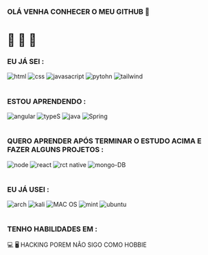 ### OLÁ VENHA CONHECER O MEU GITHUB 🦾


# 👀 👀 👀

### EU JÁ SEI :
![html](https://img.shields.io/badge/HTML5-E34F26?style=for-the-badge&logo=html5&logoColor=white)
![css](https://img.shields.io/badge/CSS3-1572B6?style=for-the-badge&logo=css3&logoColor=white)
![javasacript](https://img.shields.io/badge/JavaScript-323330?style=for-the-badge&logo=javascript&logoColor=F7DF1E)
![pytohn](https://img.shields.io/badge/Python-14354C?style=for-the-badge&logo=python&logoColor=white)
![tailwind](https://img.shields.io/badge/Tailwind_CSS-38B2AC?style=for-the-badge&logo=tailwind-css&logoColor=white)


# 

### ESTOU APRENDENDO :

![angular](https://img.shields.io/badge/Angular-DD0031?style=for-the-badge&logo=angular&logoColor=white)
![typeS](https://img.shields.io/badge/TypeScript-007ACC?style=for-the-badge&logo=typescript&logoColor=white)
![java](https://img.shields.io/badge/Java-ED8B00?style=for-the-badge&logo=openjdk&logoColor=white)
![Spring](https://img.shields.io/badge/Spring-6DB33F?style=for-the-badge&logo=spring&logoColor=white)

# 

### QUERO APRENDER APÓS TERMINAR O ESTUDO ACIMA E FAZER ALGUNS PROJETOS :

![node](https://img.shields.io/badge/Node.js-43853D?style=for-the-badge&logo=node.js&logoColor=white)
![react](https://img.shields.io/badge/React-20232A?style=for-the-badge&logo=react&logoColor=61DAFB)
![rct native](https://img.shields.io/badge/React_Native-20232A?style=for-the-badge&logo=react&logoColor=61DAFB)
![mongo-DB](https://img.shields.io/badge/MongoDB-4EA94B?style=for-the-badge&logo=mongodb&logoColor=white)

#

### EU JÁ USEI :

![arch](https://img.shields.io/badge/Arch_Linux-1793D1?style=for-the-badge&logo=arch-linux&logoColor=white)
![kali](https://img.shields.io/badge/Kali_Linux-557C94?style=for-the-badge&logo=kali-linux&logoColor=white)
![MAC OS](https://img.shields.io/badge/mac%20os-000000?style=for-the-badge&logo=apple&logoColor=white)
![mint](https://img.shields.io/badge/Linux_Mint-87CF3E?style=for-the-badge&logo=linux-mint&logoColor=white)
![ubuntu](https://img.shields.io/badge/Ubuntu-E95420?style=for-the-badge&logo=ubuntu&logoColor=white)

#

### TENHO HABILIDADES EM : 

💻 🖥️ HACKING POREM NÂO SIGO COMO HOBBIE
